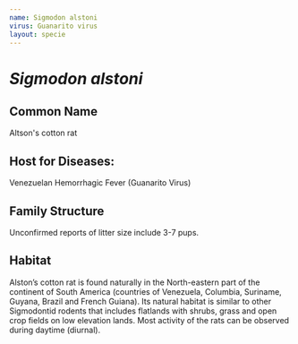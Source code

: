 ```yaml
---
name: Sigmodon alstoni
virus: Guanarito virus
layout: specie
---
```


# _Sigmodon alstoni_

## Common Name
Altson's cotton rat

## Host for Diseases:
Venezuelan Hemorrhagic Fever (Guanarito Virus)

## Family Structure
Unconfirmed reports of litter size include 3-7 pups.

## Habitat
Alston’s cotton rat is found naturally in the North-eastern part of the continent of South America (countries of Venezuela, Columbia, Suriname, Guyana, Brazil and French Guiana). Its natural habitat is similar to other Sigmodontid rodents that includes flatlands with shrubs, grass and open crop fields on low elevation lands. Most activity of the rats can be observed during daytime (diurnal). 
